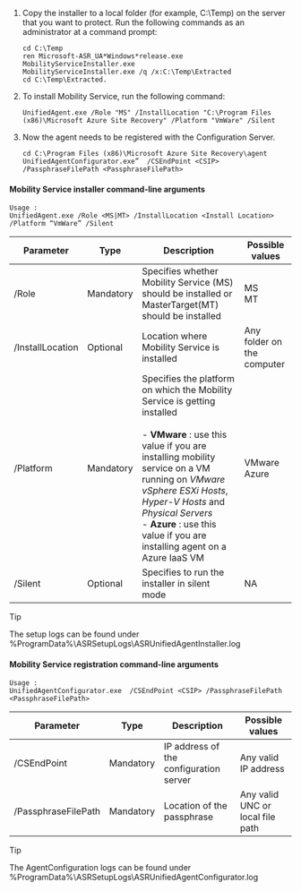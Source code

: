1. Copy the installer to a local folder (for example, C:\Temp) on the server that you want to protect. Run the following commands as an administrator at a command prompt:

   ```
   cd C:\Temp
   ren Microsoft-ASR_UA*Windows*release.exe MobilityServiceInstaller.exe
   MobilityServiceInstaller.exe /q /x:C:\Temp\Extracted
   cd C:\Temp\Extracted.
   ```
2. To install Mobility Service, run the following command:

   ```
   UnifiedAgent.exe /Role "MS" /InstallLocation "C:\Program Files (x86)\Microsoft Azure Site Recovery" /Platform "VmWare" /Silent
   ```
3. Now the agent needs to be registered with the Configuration Server.

   ```
   cd C:\Program Files (x86)\Microsoft Azure Site Recovery\agent
   UnifiedAgentConfigurator.exe”  /CSEndPoint <CSIP> /PassphraseFilePath <PassphraseFilePath>
   ```

#### Mobility Service installer command-line arguments

```
Usage :
UnifiedAgent.exe /Role <MS|MT> /InstallLocation <Install Location> /Platform “VmWare” /Silent
```

| Parameter|Type|Description|Possible values|
|-|-|-|-|
|/Role|Mandatory|Specifies whether Mobility Service (MS) should be installed or MasterTarget(MT) should be installed|MS </br> MT|
|/InstallLocation|Optional|Location where Mobility Service is installed|Any folder on the computer|
|/Platform|Mandatory|Specifies the platform on which the Mobility Service is getting installed </br> </br>- **VMware** : use this value if you are installing mobility service on a VM running on *VMware vSphere ESXi Hosts*, *Hyper-V Hosts* and *Physical Servers* </br> - **Azure** : use this value if you are installing agent on a Azure IaaS VM| VMware </br> Azure|
|/Silent|Optional|Specifies to run the installer in silent mode| NA|

>[!TIP]
> The setup logs can be found under %ProgramData%\ASRSetupLogs\ASRUnifiedAgentInstaller.log

#### Mobility Service registration command-line arguments

```
Usage :
UnifiedAgentConfigurator.exe  /CSEndPoint <CSIP> /PassphraseFilePath <PassphraseFilePath>
```

  | Parameter|Type|Description|Possible values|
  |-|-|-|-|
  |/CSEndPoint |Mandatory|IP address of the configuration server| Any valid IP address|
  |/PassphraseFilePath|Mandatory|Location of the passphrase |Any valid UNC or local file path|


>[!TIP]
> The AgentConfiguration logs can be found under %ProgramData%\ASRSetupLogs\ASRUnifiedAgentConfigurator.log
